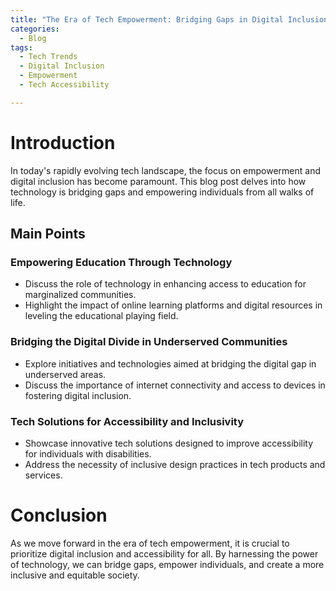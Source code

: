 ```yaml
---
title: "The Era of Tech Empowerment: Bridging Gaps in Digital Inclusion"
categories:
  - Blog
tags:
  - Tech Trends
  - Digital Inclusion
  - Empowerment
  - Tech Accessibility

---
```


# Introduction
In today's rapidly evolving tech landscape, the focus on empowerment and digital inclusion has become paramount. This blog post delves into how technology is bridging gaps and empowering individuals from all walks of life.

## Main Points
### Empowering Education Through Technology
- Discuss the role of technology in enhancing access to education for marginalized communities.
- Highlight the impact of online learning platforms and digital resources in leveling the educational playing field.

### Bridging the Digital Divide in Underserved Communities
- Explore initiatives and technologies aimed at bridging the digital gap in underserved areas.
- Discuss the importance of internet connectivity and access to devices in fostering digital inclusion.

### Tech Solutions for Accessibility and Inclusivity
- Showcase innovative tech solutions designed to improve accessibility for individuals with disabilities.
- Address the necessity of inclusive design practices in tech products and services.

# Conclusion
As we move forward in the era of tech empowerment, it is crucial to prioritize digital inclusion and accessibility for all. By harnessing the power of technology, we can bridge gaps, empower individuals, and create a more inclusive and equitable society.